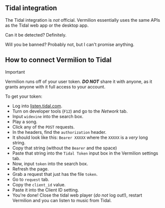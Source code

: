 ## Tidal integration

The Tidal integration is _not_ official. Vermilion essentially uses the same APIs as the Tidal web app
or the desktop app.

Can it be detected? Definitely.

Will you be banned? Probably not, but I can't promise anything.

## How to connect Vermilion to Tidal

> [!IMPORTANT]
> Vermilion runs off of your user token. ***DO NOT*** share it with anyone, as it grants anyone with it full access to your account.

To get your token:

- Log into [listen.tidal.com](https://listen.tidal.com). 
- Turn on developer tools (`F12`) and go to the _Network_ tab.
- Input `widevine` into the search box.
- Play a song.
- Click any of the `POST` requests.
- In the headers, find the `authorization` header.
- It should look like this: `Bearer XXXXX` where the `XXXXX` is a _very_ long string.
- Copy that string (without the `Bearer` and the space)
- Paste that string into the `Tidal Token` input box in the Vermilion settings tab.
- Now, input `token` into the search box.
- Refresh the page.
- Grab a request that just has the file `token`.
- Go to `request` tab.
- Copy the `client_id` value.
- Paste it into the Client ID setting.
- You're done! Close the tidal web player (_do not_ log out!), restart Vermilion and you can listen to music from Tidal.



